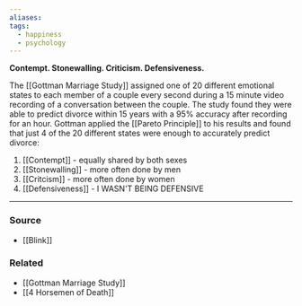 ```yaml
---
aliases: 
tags:
  - happiness
  - psychology
---
```

**Contempt. Stonewalling. Criticism. Defensiveness.**

The [[Gottman Marriage Study]] assigned one of 20 different emotional states to each member of a couple every second during a 15 minute video recording of a conversation between the couple. The study found they were able to predict divorce within 15 years with a 95% accuracy after recording for an hour. Gottman applied the [[Pareto Principle]] to his results and found that just 4 of the 20 different states were enough to accurately predict divorce:

1. [[Contempt]]  - equally shared by both sexes
2. [[Stonewalling]]  - more often done by men
3. [[Critcism]]  - more often done by women
4. [[Defensiveness]] - I WASN'T BEING DEFENSIVE

---

### Source
- [[Blink]]

### Related
- [[Gottman Marriage Study]]
- [[4 Horsemen of Death]]